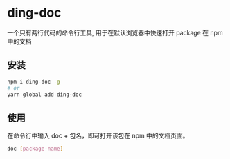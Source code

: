 # ding-doc

一个只有两行代码的命令行工具, 用于在默认浏览器中快速打开 package 在 npm 中的文档

## 安装

```sh
npm i ding-doc -g
# or
yarn global add ding-doc
```

## 使用

在命令行中输入 doc + 包名，即可打开该包在 npm 中的文档页面。

```sh
doc [package-name]
```
